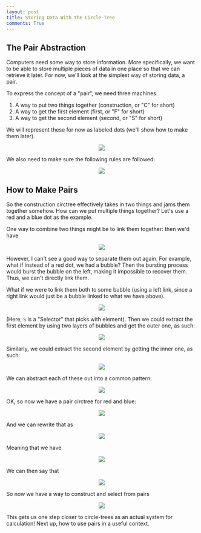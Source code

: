 ```yaml
---
layout: post
title: Storing Data With the Circle-Tree
comments: True
---
```


## The Pair Abstraction

Computers need some way to store information. More specifically, we want to be able to store multiple pieces of data in one place so that we can retrieve it later. For now, we'll look at the simplest way of storing data, a pair.

To express the concept of a "pair", we need three machines.

 1. A way to put two things together (construction, or "C" for short)
 2. A way to get the first element (first, or "F" for short)
 3. A way to get the second element (second, or "S" for short)

 <!--end excerpt-->

We will represent these for now as labeled dots (we'll show how to make them later).

<center><img src="/circle-tree-system/pair/cons-first-second.svg"  /></center>

We also need to make sure the following rules are followed:

<center><img src="/circle-tree-system/pair/pair-rules.svg"  /></center>

## How to Make Pairs

So the construction circtree effectively takes in two things and jams them together somehow. How can we put multiple things together? Let's use a red and a blue dot as the example.

One way to combine two things might be to link them together: then we'd have

<center><img src="/circle-tree-system/pair/cons-is-app.svg"  /></center>

However, I can't see a good way to separate them out again. For example, what if instead of a red dot, we had a bubble? Then the bursting process would burst the bubble on the left, making it impossible to recover them. Thus, we can't directly link them.

What if we were to link them both to some bubble (using a left link, since a right link would just be a bubble linked to what we have above).

<center><img src="/circle-tree-system/pair/cons-real.svg"  /></center>

(Here, `S` is a "Selector" that picks with element). Then we could extract the first element by using two layers of bubbles and get the outer one, as such:

<center><img src="/circle-tree-system/pair/unwrapped-first-pair.svg"  /></center>

Similarly, we could extract the second element by getting the inner one, as such:

<center><img src="/circle-tree-system/pair/unwrapped-second-pair.svg"  /></center>

We can abstract each of these out into a common pattern:

<center><img src="/circle-tree-system/pair/fst-snd-of-cons.svg"  /></center>

OK, so now we have a pair circtree for red and blue:

<center><img src="/circle-tree-system/pair/pair-x-z.svg"  /></center>

And we can rewrite that as

<center><img src="/circle-tree-system/pair/cons-x-z.svg"  /></center>

Meaning that we have

<center><img src="/circle-tree-system/pair/cons-defn.svg"  /></center>

We can then say that

<center><img src="/circle-tree-system/pair/fst-snd-of-cons-abs.svg"  /></center>

So now we have a way to construct and select from pairs

<center><img src="/circle-tree-system/pair/pair-impls.svg"  /></center>

This gets us one step closer to circle-trees as an actual system for calculation! Next up, how to use pairs in a useful context.
